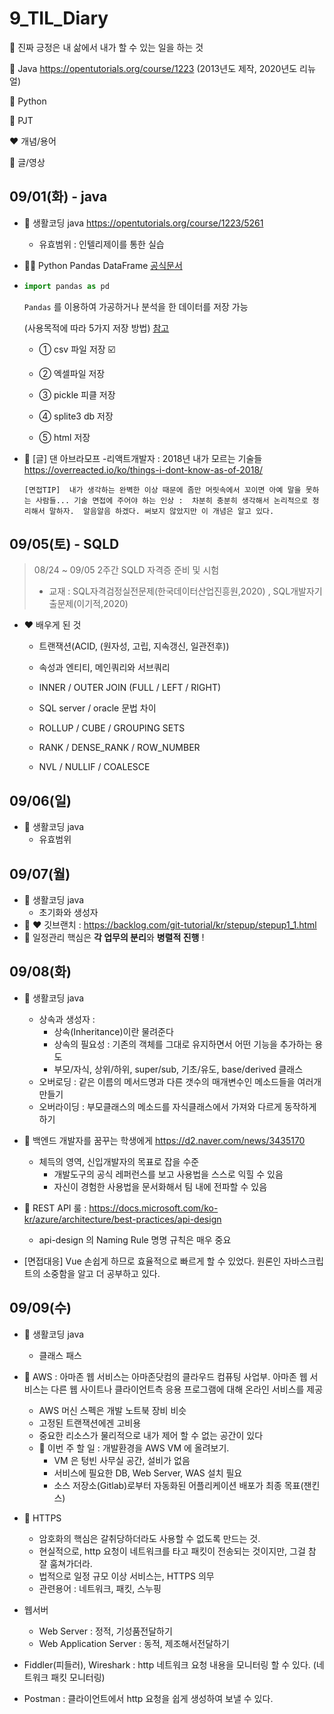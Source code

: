 # 9_TIL_Diary

:apple: 진짜 긍정은 내 삶에서 내가 할 수 있는 일을 하는 것

:black_heart: Java https://opentutorials.org/course/1223 (2013년도 제작, 2020년도 리뉴얼)

:green_heart: Python

:handshake: PJT

:heart: 개념/용어

:blue_heart: 글/영상



## 09/01(화) - java

* :black_heart: 생활코딩 java https://opentutorials.org/course/1223/5261
  
  * 유효범위  : 인텔리제이를 통한 실습
  
* :handshake::green_heart: Python  Pandas DataFrame [공식문서](https://pandas.pydata.org/pandas-docs/stable/reference/api/pandas.DataFrame.head.html)

* ```python
  import pandas as pd
  ```

   `Pandas` 를 이용하여 가공하거나 분석을 한 데이터를 저장 가능

  (사용목적에 따라 5가지 저장 방법) [참고](https://tariat.tistory.com/583)

  - ① csv 파일 저장 :ballot_box_with_check:

  - ② 엑셀파일 저장

  - ③ pickle 피클 저장

  - ④  splite3 db 저장

  - ⑤ html 저장

* :blue_heart: ​[글] 댄 아브라모프 -리액트개발자 : 2018년 내가 모르는 기술들  https://overreacted.io/ko/things-i-dont-know-as-of-2018/

  ```
  [면접TIP]  내가 생각하는 완벽한 이상 때문에 좀만 머릿속에서 꼬이면 아예 말을 못하는 사람들... 기술 면접에 주어야 하는 인상 :  차분히 충분히 생각해서 논리적으로 정리해서 말하자.  알음알음 하겠다. 써보지 않았지만 이 개념은 알고 있다.
  ```



## 09/05(토) - SQLD

> 08/24 ~ 09/05 2주간 SQLD 자격증 준비 및 시험
>
> - 교재 : SQL자격검정실전문제(한국데이터산업진흥원,2020) , SQL개발자기출문제(이기적,2020)

- :heart: 배우게 된 것

  - 트랜잭션(ACID, (원자성, 고립, 지속갱신, 일관전후))

  - 속성과 엔티티, 메인쿼리와 서브쿼리

  - INNER / OUTER JOIN (FULL / LEFT / RIGHT)

  - SQL server / oracle 문법 차이

  - ROLLUP / CUBE / GROUPING SETS

  - RANK / DENSE_RANK / ROW_NUMBER

  - NVL / NULLIF / COALESCE

    


## 09/06(일) 

- :black_heart: 생활코딩 java
  - 유효범위



## 09/07(월) 

- :black_heart: 생활코딩 java
  - 초기화와 생성자
- :handshake: :heart: 깃브랜치 :  https://backlog.com/git-tutorial/kr/stepup/stepup1_1.html
- :green_apple: 일정관리 핵심은 **각 업무의 분리**와 **병렬적 진행** !



## 09/08(화) 

- :black_heart: 생활코딩 java
  - 상속과 생성자 : 
    - 상속(Inheritance)이란 물려준다
    - 상속의 필요성 : 기존의 객체를 그대로 유지하면서 어떤 기능을 추가하는 용도
    - 부모/자식, 상위/하위, super/sub, 기초/유도, base/derived 클래스
  - 오버로딩 : 같은 이름의 메서드명과 다른 갯수의 매개변수인 메소드들을 여러개 만들기
  - 오버라이딩 : 부모클래스의 메소드를 자식클래스에서 가져와 다르게 동작하게 하기
- :blue_heart:  백엔드 개발자를 꿈꾸는 학생에게 https://d2.naver.com/news/3435170
  - 체득의 영역, 신입개발자의 목표로 잡을 수준
    - 개발도구의 공식 레퍼런스를 보고 사용법을 스스로 익힐 수 있음
    - 자신이 경험한 사용법을 문서화해서 팀 내에 전파할 수 있음
- :blue_heart: REST API 룰 : https://docs.microsoft.com/ko-kr/azure/architecture/best-practices/api-design
  - api-design 의 Naming Rule 명명 규칙은 매우 중요

- [면접대응] Vue 손쉽게 하므로 효율적으로 빠르게 할 수 있었다. 원론인 자바스크립트의 소중함을 알고 더 공부하고 있다. 



## 09/09(수)

- :black_heart: 생활코딩 java
  - 클래스 패스
- :blue_heart: AWS : 아마존 웹 서비스는 아마존닷컴의 클라우드 컴퓨팅 사업부. 아마존 웹 서비스는 다른 웹 사이트나 클라이언트측 응용 프로그램에 대해 온라인 서비스를 제공
  - AWS 머신 스펙은 개발 노트북 장비 비슷
  - 고정된 트랜잭션에겐 고비용
  - 중요한 리소스가 물리적으로 내가 제어 할 수 없는 공간이 있다
  - :handshake: 이번 주 할 일 : 개발환경을 AWS VM 에 올려보기.
    - VM 은 텅빈 사무실 공간, 설비가 없음
    - 서비스에 필요한 DB, Web Server, WAS 설치 필요
    - 소스 저장소(Gitlab)로부터 자동화된 어플리케이션 배포가 최종 목표(잰킨스)

- :blue_heart: HTTPS
  -  암호화의 핵심은 갈취당하더라도 사용할 수 없도록 만드는 것.
  - 현실적으로, http 요청이 네트워크를 타고 패킷이 전송되는 것이지만, 그걸 참 잘 훔쳐가더라.
  - 법적으로 일정 규모 이상 서비스는, HTTPS 의무
  - 관련용어 : 네트워크, 패킷, 스누핑
- 웹서버 
  - Web Server : 정적, 기성품전달하기
  - Web Application Server : 동적, 제조해서전달하기
- Fiddler(피들러), Wireshark : http 네트워크 요청 내용을 모니터링 할 수 있다. (네트워크 패킷 모니터링)
- Postman : 클라이언트에서 http 요청을 쉽게 생성하여 보낼 수 있다.

